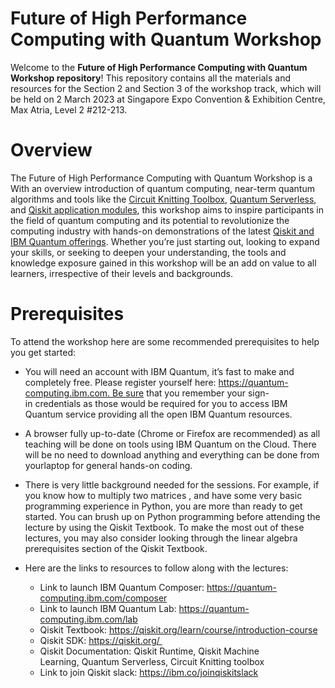 # Future of High Performance Computing with Quantum Workshop

Welcome to the **Future of High Performance Computing with Quantum Workshop repository**! This repository contains all the materials and resources for the Section 2 and Section 3 of the workshop track, which will be held on 2 March 2023 at Singapore Expo Convention & Exhibition Centre, Max Atria, Level 2 #212-213.

# Overview

The Future of High Performance Computing with Quantum Workshop is a With an overview introduction of quantum computing, near-term quantum algorithms and tools like the [Circuit Knitting Toolbox](https://research.ibm.com/blog/circuit-knitting-with-classical-communication), [Quantum Serverless](https://research.ibm.com/blog/quantum-serverless-programming), and [Qiskit application modules](https://research.ibm.com/blog/qiskit-application-modules), this workshop aims to inspire participants in the field of quantum computing and its potential to revolutionize the computing industry with hands-on demonstrations of the latest [Qiskit and IBM Quantum offerings](https://qiskit.org/). Whether you’re just starting out, looking to expand your skills, or seeking to deepen your understanding, the tools and knowledge exposure gained in this workshop will be an add on value to all learners, irrespective of their levels and backgrounds.

# Prerequisites
To attend the workshop here are some recommended prerequisites to help you get started:

- You will need an account with IBM Quantum, it’s fast to make and completely free. Please register yourself here: https://quantum-computing.ibm.com. Be sure that you remember your sign-in credentials as those would be required for you to access IBM Quantum service providing all the open IBM Quantum resources.
- A browser fully up-to-date (Chrome or Firefox are recommended) as all teaching will be done on tools using IBM Quantum on the Cloud. There will be no need to download anything and everything can be done from yourlaptop for general hands-on coding.
- There is very little background needed for the sessions. For example, if you know how to multiply two matrices , and have some very basic programming experience in Python, you are more than ready to get started. You can brush up on Python programming before attending the lecture by using the Qiskit Textbook. To make the most out of these lectures, you may also consider looking through the linear algebra prerequisites section of the Qiskit Textbook.

- Here are the links to resources to follow along with the lectures:
  - Link to launch IBM Quantum Composer: https://quantum-computing.ibm.com/composer
  - Link to launch IBM Quantum Lab: https://quantum-computing.ibm.com/lab
  - Qiskit Textbook: https://qiskit.org/learn/course/introduction-course
  - Qiskit SDK: https://qiskit.org/ 
  - Qiskit Documentation: Qiskit Runtime, Qiskit Machine Learning, Quantum Serverless, Circuit Knitting toolbox
  - Link to join Qiskit slack: https://ibm.co/joinqiskitslack

